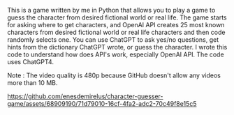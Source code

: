 This is a game written by me in Python that allows you to play a game to guess the character from desired fictional world or real life. The game starts for asking where to get characters, and OpenAI API creates 25 most known characters from desired fictional world or real life characters and then code randomly selects one. You can use ChatGPT to ask yes/no questions, get hints from the dictionary ChatGPT wrote, or guess the character. I wrote this code to understand how does API's work, especially OpenAI API. The code uses ChatGPT4. 

Note : The video quality is 480p because GitHub doesn't allow any videos more than 10 MB.


https://github.com/enesdemirelus/character-guesser-game/assets/68909190/71d79010-16cf-4fa2-adc2-70c49f8e15c5

